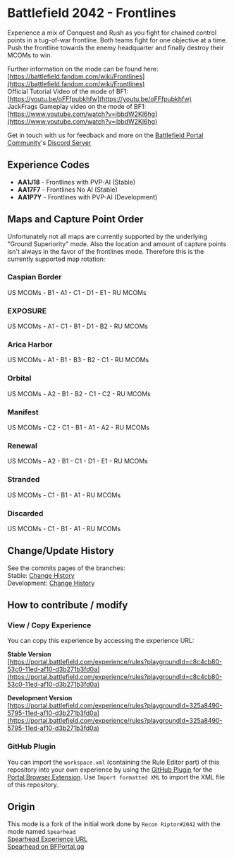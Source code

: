 # Battlefield 2042 - Frontlines
Experience a mix of Conquest and Rush as you fight for chained control points in a tug-of-war frontline. Both teams fight for one objective at a time. Push the frontline towards the enemy headquarter and finally destroy their MCOMs to win.

Further information on the mode can be found here:  
[https://battlefield.fandom.com/wiki/Frontlines](https://battlefield.fandom.com/wiki/Frontlines)  
Official Tutorial Video of the mode of BF1:  
[https://youtu.be/oFFfpubkhfw](https://youtu.be/oFFfpubkhfw)  
JackFrags Gameplay video on the mode of BF1:  
[https://www.youtube.com/watch?v=ibbdW2Kl6hg](https://www.youtube.com/watch?v=ibbdW2Kl6hg)  

Get in touch with us for feedback and more on the [Battlefield Portal Community](https://www.bfportal.gg)'s [Discord Server](https://discord.gg/8un9qY5AvV)

## Experience Codes
- **AA1J18** - Frontlines with PVP-AI (Stable)
- **AA17F7** - Frontlines No AI (Stable)
- **AA1P7Y** - Frontlines with PVP-AI (Development)

## Maps and Capture Point Order
Unfortunately not all maps are currently supported by the underlying "Ground Superiority" mode. Also the location and amount of capture points isn't always in the favor of the frontlines mode. Therefore this is the currently supported map rotation:

### Caspian Border
US MCOMs - B1 - A1 - C1 - D1 - E1 - RU MCOMs
### EXPOSURE
US MCOMs - A1 - C1 - B1 - D1 - B2 - RU MCOMs
### Arica Harbor
US MCOMs - A1 - B1 - B3 - B2 - C1 - RU MCOMs
### Orbital
US MCOMs - A2 - B1 - B2 - C1 - C2 - RU MCOMs
### Manifest
US MCOMs - C2 - C1 - B1 - A1 - A2 - RU MCOMs
### Renewal
US MCOMs - A2 - B1 - C1 - D1 - E1 - RU MCOMs
### Stranded
US MCOMs - C1 - B1 - A1 - RU MCOMs
### Discarded
US MCOMs - C1 - B1 - A1 - RU MCOMs

## Change/Update History
See the commits pages of the branches:  
Stable: [Change History](https://github.com/RoflKartoffelDE/bf2042-portal-experience-frontlines/commits/development])  
Development: [Change History](https://github.com/RoflKartoffelDE/bf2042-portal-experience-frontlines/commits/development)  

## How to contribute / modify
### View / Copy Experience
You can copy this experience by accessing the experience URL:

**Stable Version**  
[https://portal.battlefield.com/experience/rules?playgroundId=c8c4cb80-53c0-11ed-af10-d3b271b3fd0a](https://portal.battlefield.com/experience/rules?playgroundId=c8c4cb80-53c0-11ed-af10-d3b271b3fd0a)

**Development Version**   
[https://portal.battlefield.com/experience/rules?playgroundId=325a8490-5795-11ed-af10-d3b271b3fd0a](https://portal.battlefield.com/experience/rules?playgroundId=325a8490-5795-11ed-af10-d3b271b3fd0a)

### GitHub Plugin
You can import the `workspace.xml` (containing the Rule Editor part) of this repository into your own experience by using the [GitHub Plugin](https://github.com/RoflKartoffelDE/bf2042-portal-github-plugin) for the [Portal Browser Extension](https://github.com/LennardF1989/BF2042-Portal-Extensions).
Use `Import formatted XML` to import the XML file of this repository.

## Origin
This mode is a fork of the initial work done by `Recon Riptor#2042` with the mode named `Spearhead`  
[Spearhead Experience URL](https://portal.battlefield.com/experience/rules?playgroundId=1bf78a90-146a-11ed-9761-a585402439aa)  
[Spearhead on BFPortal.gg](https://bfportal.gg/mods/spearhead)
